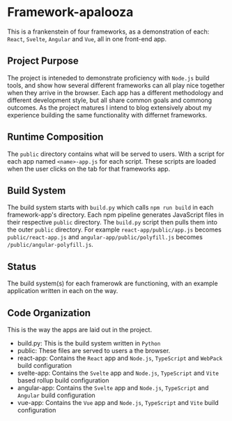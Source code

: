 # Framework-apalooza

This is a frankenstein of four frameworks, as a demonstration of each: `React`, `Svelte`, `Angular` and `Vue`, all in one front-end app.

## Project Purpose

The project is inteneded to demonstrate proficiency with `Node.js` build tools, and show how several different frameworks can all play nice together when they arrive in the browser. Each app has a different methodology and different development style, but all share common goals and commong outcomes. As the project matures I intend to blog extensively about my experience building the same functionality with differnet frameworks.

## Runtime Composition 

The `public` directory contains what will be served to users. With a script for each app named `<name>-app.js` for each script. These scripts are loaded when the user clicks on the tab for that frameworks app.

## Build System

The build system starts with `build.py` which calls `npm run build` in each framework-app's directory. Each npm pipeline generates JavaScript files in their respective `public` directory. The `build.py` script then pulls them into the outer `public` directory. For example `react-app/public/app.js` becomes `public/react-app.js` and `angular-app/public/polyfill.js` becomes `/public/angular-polyfill.js`.

## Status

The build system(s) for each framerowk are functioning, with an example application written in each on the way.


## Code Organization

This is the way the apps are laid out in the project.

- build.py: This is the build system written in `Python`
- public: These files are served to users a the browser.
- react-app: Contains the `React` app and `Node.js`, `TypeScript` and `WebPack` build configuration
- svelte-app: Contains the `Svelte` app and `Node.js`,  `TypeScript` and `Vite` based rollup build configuration
- angular-app: Contains the `Svelte` app and `Node.js`,  `TypeScript` and `Angular` build configuration
- vue-app: Contains the `Vue` app and `Node.js`,  `TypeScript` and `Vite` build configuration
